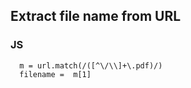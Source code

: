 



## Extract file name from URL


### JS
```
  m = url.match(/([^\/\\]+\.pdf)/)
  filename =  m[1]
```